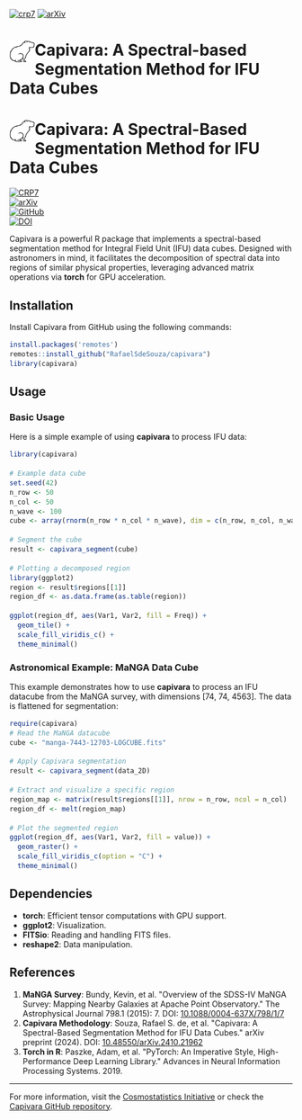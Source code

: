 [![crp7](https://img.shields.io/badge/CRP-%237-%23ED9145?labelColor=%23ED9145&color=%2321609D)](https://cosmostatistics-initiative.org/residence-programs/crp7/)
[![arXiv](https://img.shields.io/badge/arXiv-astro--ph%2F2404.18165-%23ED9145?labelColor=%23ED9145&color=%2321609D)](https://arxiv.org/abs/2410.21962) 


# [<img align="left" src="images/capivara.jpeg" width="45">](https://cosmostatistics-initiative.org/) Capivara: A Spectral-based Segmentation Method for IFU Data Cubes



# [<img align="left" src="images/capivara.jpeg" width="45">](https://cosmostatistics-initiative.org/) Capivara: A Spectral-Based Segmentation Method for IFU Data Cubes

[![CRP7](https://img.shields.io/badge/CRP-%237-%23ED9145?labelColor=%23ED9145&color=%2321609D)](https://cosmostatistics-initiative.org/residence-programs/crp7/)  
[![arXiv](https://img.shields.io/badge/arXiv-astro--ph%2F2404.18165-%23ED9145?labelColor=%23ED9145&color=%2321609D)](https://arxiv.org/abs/2410.21962)  
[![GitHub](https://img.shields.io/github/license/RafaelSdeSouza/capivara)](https://github.com/RafaelSdeSouza/capivara/blob/main/LICENSE)  
[![DOI](https://zenodo.org/badge/481248275.svg)](https://zenodo.org/badge/latestdoi/481248275)

Capivara is a powerful R package that implements a spectral-based segmentation method for Integral Field Unit (IFU) data cubes. Designed with astronomers in mind, it facilitates the decomposition of spectral data into regions of similar physical properties, leveraging advanced matrix operations via **torch** for GPU acceleration.

## Installation

Install Capivara from GitHub using the following commands:

```R
install.packages('remotes')
remotes::install_github("RafaelSdeSouza/capivara")
library(capivara)
```

## Usage

### Basic Usage

Here is a simple example of using **capivara** to process IFU data:

```R
library(capivara)

# Example data cube
set.seed(42)
n_row <- 50
n_col <- 50
n_wave <- 100
cube <- array(rnorm(n_row * n_col * n_wave), dim = c(n_row, n_col, n_wave))

# Segment the cube
result <- capivara_segment(cube)

# Plotting a decomposed region
library(ggplot2)
region <- result$regions[[1]]
region_df <- as.data.frame(as.table(region))

ggplot(region_df, aes(Var1, Var2, fill = Freq)) +
  geom_tile() +
  scale_fill_viridis_c() +
  theme_minimal()
```

### Astronomical Example: MaNGA Data Cube

This example demonstrates how to use **capivara** to process an IFU datacube from the MaNGA survey, with dimensions [74, 74, 4563]. The data is flattened for segmentation:

```R
require(capivara)
# Read the MaNGA datacube
cube <- "manga-7443-12703-LOGCUBE.fits"

# Apply Capivara segmentation
result <- capivara_segment(data_2D)

# Extract and visualize a specific region
region_map <- matrix(result$regions[[1]], nrow = n_row, ncol = n_col)
region_df <- melt(region_map)

# Plot the segmented region
ggplot(region_df, aes(Var1, Var2, fill = value)) +
  geom_raster() +
  scale_fill_viridis_c(option = "C") +
  theme_minimal()
```

## Dependencies

- **torch**: Efficient tensor computations with GPU support.
- **ggplot2**: Visualization.
- **FITSio**: Reading and handling FITS files.
- **reshape2**: Data manipulation.

## References

1. **MaNGA Survey**: Bundy, Kevin, et al. "Overview of the SDSS-IV MaNGA Survey: Mapping Nearby Galaxies at Apache Point Observatory." The Astrophysical Journal 798.1 (2015): 7. DOI: [10.1088/0004-637X/798/1/7](https://doi.org/10.1088/0004-637X/798/1/7)
2. **Capivara Methodology**: Souza, Rafael S. de, et al. "Capivara: A Spectral-Based Segmentation Method for IFU Data Cubes." arXiv preprint (2024). DOI: [10.48550/arXiv.2410.21962](https://arxiv.org/abs/2410.21962)
3. **Torch in R**: Paszke, Adam, et al. "PyTorch: An Imperative Style, High-Performance Deep Learning Library." Advances in Neural Information Processing Systems. 2019.

---
For more information, visit the [Cosmostatistics Initiative](https://cosmostatistics-initiative.org/) or check the [Capivara GitHub repository](https://github.com/RafaelSdeSouza/capivara).


